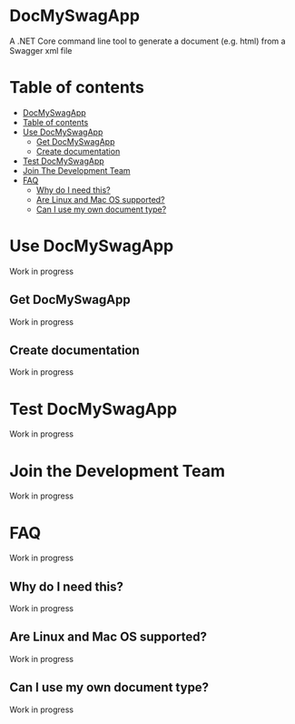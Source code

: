 # DocMySwagApp
A .NET Core command line tool to generate a document (e.g. html) from a Swagger xml file

# Table of contents

  - [DocMySwagApp](#docmyswagapp)
  - [Table of contents](#table-of-contents)
  - [Use DocMySwagApp](#use-docmyswagapp)
	- [Get DocMySwagApp](#get-docmyswagapp)
	- [Create documentation](#create-documentation)
  - [Test DocMySwagApp](#test-docmyswagapp)
  - [Join The Development Team](#join-the-development-team)
  - [FAQ](#faq)
	- [Why do I need this?](#why-do-i-need-this)
	- [Are Linux and Mac OS supported?](are-linux-and-mac-os-supported)
	- [Can I use my own document type?](can-i-use-my-own-document-type)


# Use DocMySwagApp
Work in progress

## Get DocMySwagApp
Work in progress

## Create documentation
Work in progress

# Test DocMySwagApp
Work in progress

# Join the Development Team
Work in progress

# FAQ
Work in progress

## Why do I need this?
Work in progress

## Are Linux and Mac OS supported?
Work in progress

## Can I use my own document type?
Work in progress





